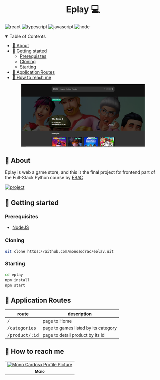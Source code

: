 [JAVASCRIPT__BADGE]: https://img.shields.io/badge/Javascript-000?style=for-the-badge&logo=javascript
[TYPESCRIPT__BADGE]: https://img.shields.io/badge/typescript-D4FAFF?style=for-the-badge&logo=typescript
[REACT__BADGE]: https://img.shields.io/badge/React-005CFE?style=for-the-badge&logo=react
[PROJECT__BADGE]: https://img.shields.io/badge/📱Visit_this_project-000?style=for-the-badge&logo=project
[PROJECT__URL]: https://eplay-monosodrac.vercel.app/
[NODE_BADGE]: https://img.shields.io/badge/node.js-20.16.0-43853D?style=for-the-badge&logo=node.js

<h1 align="center" style="font-weight: bold;">Eplay 💻</h1>

![react][REACT__BADGE]
![typescript][TYPESCRIPT__BADGE]
![javascript][JAVASCRIPT__BADGE]
![node][NODE_BADGE]

<details open="open">
<summary>Table of Contents</summary>
 
- [📌 About](#about)
- [🚀 Getting started](#started)
  - [Prerequisites](#prerequisites)
  - [Cloning](#cloning)
  - [Starting](#starting)
- [📍 Application Routes](#routes)
- [🤝 How to reach me](#reach)
  
</details>

<p align="center">
    <img src="./src/assets/images/eplay-cover.png" alt="Cover image" width="400px">
</p>

<h2 id="about">📌 About</h2>

Eplay is web a game store, and this is the final project for frontend part of the Full-Stack Python course by [EBAC](https://ebaconline.com.br/full-stack-python)

[![project][PROJECT__BADGE]][PROJECT__URL]

<h2 id="started">🚀 Getting started</h2>

<h3>Prerequisites</h3>

- [NodeJS](https://nodejs.org/en/download)

<h3>Cloning</h3>

```bash
git clone https://github.com/monosodrac/eplay.git
```

<h3>Starting</h3>

```bash
cd eplay
npm install
npm start
```

<h2 id="routes">📍 Application Routes</h2>

| route                   | description                          |
| ----------------------- | ------------------------------------ |
| <kbd>/</kbd>            | page to Home                         |
| <kbd>/categories</kbd>  | page to games listed by its category |
| <kbd>/product/:id</kbd> | page to detail product by its id     |

<h2 id="reach">🤝 How to reach me</h2>

<table>
  <tr>
    <td align="center">
      <a href="https://linktr.ee/monosodrac">
        <img src="https://avatars.githubusercontent.com/u/141099551?v=4" width="100px;" alt="Mono Cardoso Profile Picture"/><br>
        <sub>
          <b>Mono</b>
        </sub>
      </a>
    </td>
  </tr>
</table>
